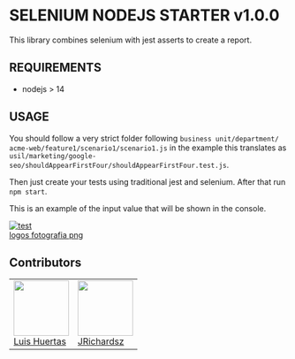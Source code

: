 # SELENIUM NODEJS STARTER v1.0.0

This library combines selenium with jest asserts to create a report.

## REQUIREMENTS

- nodejs > 14

## USAGE

You should follow a very strict folder following `business unit/department/ acme-web/feature1/scenario1/scenario1.js` in the example this translates as `usil/marketing/google-seo/shouldAppearFirstFour/shouldAppearFirstFour.test.js`.

Then just create your tests using traditional jest and selenium. After that run `npm start`.

This is an example of the input value that will be shown in the console.

<a href="https://ibb.co/s26cHtk"><img src="https://i.ibb.co/6m1GBNV/test.jpg" alt="test" border="0"></a><br /><a target='_blank' href='https://es.imgbb.com/'>logos fotografia png</a><br />

## Contributors

<table>
  <tbody>
    <td>
      <img src="https://i.ibb.co/88Tp6n5/Recurso-7.png" width="100px;"/>
      <br />
      <label><a href="https://github.com/TacEtarip">Luis Huertas</a></label>
      <br />
    </td>
    <td>
      <img src="https://avatars0.githubusercontent.com/u/3322836?s=460&v=4" width="100px;"/>
      <br />
      <label><a href="http://jrichardsz.github.io/">JRichardsz</a></label>
      <br />
    </td>
  </tbody>
</table>
